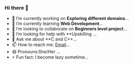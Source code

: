 ### Hi there 👋

<!--
**mansicoder/mansicoder** is a ✨ _special_ ✨ repository because its `README.md` (this file) appears on your GitHub profile.
Here are some ideas to get you started:-->

- 🔭 I’m currently working on **Exploring different domains**...
- 🌱 I’m currently learning **Web Development**...
- 👯 I’m looking to collaborate on **Beginners level project**...
- 🤔 I’m looking for help with **Upskilling ...
- 💬 Ask me about **C and C++...
- 📫 How to reach me: [Email](mansicoder@gmail.com)...
- 😄 Pronouns:She/Her ...
- ⚡ Fun fact: I become lazy sometime...

